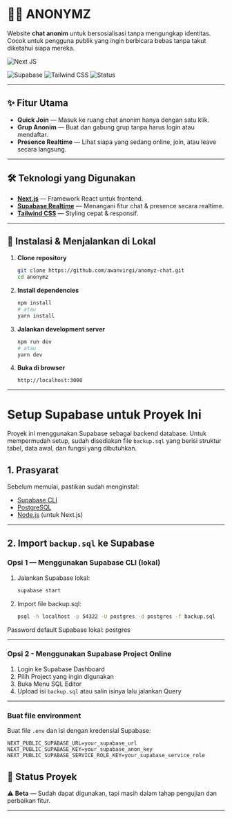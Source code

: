 # 🕵️‍♂️ ANONYMZ
Website **chat anonim** untuk bersosialisasi tanpa mengungkap identitas. Cocok untuk pengguna publik yang ingin berbicara bebas tanpa takut diketahui siapa mereka.

<img src="https://img.shields.io/badge/next.js-000000?style=for-the-badge&logo=nextdotjs&logoColor=white" alt="Next JS">

![Supabase](https://img.shields.io/badge/Supabase-3ECF8E?logo=supabase&logoColor=white)
![Tailwind CSS](https://img.shields.io/badge/TailwindCSS-38B2AC?logo=tailwind-css&logoColor=white)
![Status](https://img.shields.io/badge/Status-Beta-orange)

---

## ✨ Fitur Utama
- **Quick Join** — Masuk ke ruang chat anonim hanya dengan satu klik.
- **Grup Anonim** — Buat dan gabung grup tanpa harus login atau mendaftar.
- **Presence Realtime** — Lihat siapa yang sedang online, join, atau leave secara langsung.

---

## 🛠️ Teknologi yang Digunakan
- **[Next.js](https://nextjs.org/)** — Framework React untuk frontend.
- **[Supabase Realtime](https://supabase.com/)** — Menangani fitur chat & presence secara realtime.
- **[Tailwind CSS](https://tailwindcss.com/)** — Styling cepat & responsif.

---

## 🚀 Instalasi & Menjalankan di Lokal
1. **Clone repository**
   ```bash
   git clone https://github.com/awanvirgi/anomyz-chat.git
   cd anonymz
   ```

2. **Install dependencies**
   ```bash
   npm install
   # atau
   yarn install
   ```

3. **Jalankan development server**
   ```bash
   npm run dev
   # atau
   yarn dev
   ```

4. **Buka di browser**
   ```
   http://localhost:3000
   ```

---

# Setup Supabase untuk Proyek Ini

Proyek ini menggunakan Supabase sebagai backend database. Untuk mempermudah setup, sudah disediakan file `backup.sql` yang berisi struktur tabel, data awal, dan fungsi yang dibutuhkan.

## 1. Prasyarat

Sebelum memulai, pastikan sudah menginstal:
- [Supabase CLI](https://supabase.com/docs/guides/cli)
- [PostgreSQL](https://www.postgresql.org/download/)
- [Node.js](https://nodejs.org/) (untuk Next.js)

---

## 2. Import `backup.sql` ke Supabase

### Opsi 1 — Menggunakan Supabase CLI (lokal)
1. Jalankan Supabase lokal:
   ```bash
   supabase start
2. Import file backup.sql:
   ```bash
   psql -h localhost -p 54322 -U postgres -d postgres -f backup.sql
Password default Supabase lokal: postgres

---
### Opsi 2 - Menggunakan Supabase Project Online
1. Login ke Supabase Dashboard
2. Pilih Project yang ingin digunakan
3. Buka Menu SQL Editor
4. Upload isi `backup.sql` atau salin isinya lalu jalankan Query

---

### Buat file environment
   Buat file `.env` dan isi dengan kredensial Supabase:
   ```env
 NEXT_PUBLIC_SUPABASE_URL=your_supabase_url
   NEXT_PUBLIC_SUPABASE_KEY=your_supabase_anon_key
   NEXT_PUBLIC_SUPABASE_SERVICE_ROLE_KEY=your_supabase_service_role
   ```

## 📌 Status Proyek
⚠️ **Beta** — Sudah dapat digunakan, tapi masih dalam tahap pengujian dan perbaikan fitur.

---

